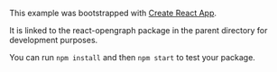 This example was bootstrapped with [Create React App](https://github.com/facebook/create-react-app).

It is linked to the react-opengraph package in the parent directory for development purposes.

You can run `npm install` and then `npm start` to test your package.
